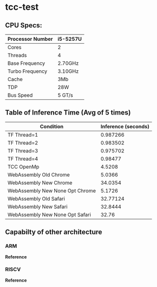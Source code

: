 # tcc-test

## CPU Specs:

|Processor Number | i5-5257U |
|---|---|
| Cores  | 2 |
| Threads  | 4 |
| Base Frequency | 2.70GHz |
| Turbo Frequency | 3.10GHz  |
| Cache | 3Mb  |
| TDP  | 28W  |
| Bus Speed | 5 GT/s  |

## Table of Inference Time (Avg of 5 times)

| Condition  | Inference (seconds) |
|---|---|
| TF Thread=1  | 0.987266 |
| TF Thread=2  | 0.983502  |
| TF Thread=3  | 0.975702  |
| TF Thread=4  | 0.98477  |
| TCC OpenMp | 4.5208 |
| WebAssembly Old Chrome | 5.0366  |
| WebAssembly New Chrome | 34.0354  |
| WebAssembly New None Opt Chrome | 5.1726  |
| WebAssembly Old Safari | 32.77124  |
| WebAssembly New Safari | 32.8444  |
| WebAssembly New None Opt Safari | 32.76 |

## Capabilty of other architecture

### ARM
**Reference**

### RISCV
**Reference**
